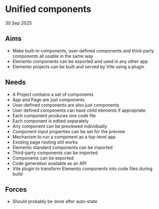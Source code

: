 Unified components
==================

30 Sep 2025

Aims
----

- Make built-in components, user-defined components and third-party components all usable in the same way
- Elemento components can be exported and used in any other app
- Elemento projects can be built and served by Vite using a plugin

Needs
-----

- A Project contains a set of components
- App and Page are just components
- User-defined components are also just components
- User defined components can have child elements if appropriate
- Each component produces one code file
- Each component is edited separately
- Any component can be previewed individually
- Component input properties can be set for the preview
- Mechanism to run a component as a top-level app
- Existing page routing still works
- Elemento standard components can be imported
- Third-party components can be imported
- Components can be exported
- Code generation available as an API
- Vite plugin to transform Elemento components into code files during build

Forces
------

- Should probably be done after auto-state
